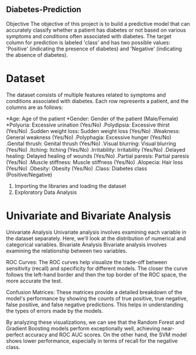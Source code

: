 ## Diabetes-Prediction
Objective
The objective of this project is to build a predictive model that can accurately classify whether a patient has diabetes or not based on various symptoms and conditions often associated with diabetes. The target column for prediction is labeled 'class' and has two possible values: 'Positive' (indicating the presence of diabetes) and 'Negative' (indicating the absence of diabetes).

# Dataset
The dataset consists of multiple features related to symptoms and conditions associated with diabetes. Each row represents a patient, and the columns are as follows:

*Age: Age of the patient
*Gender: Gender of the patient (Male/Female)
*Polyuria: Excessive urination (Yes/No)
.Polydipsia: Excessive thirst (Yes/No)
.Sudden weight loss: Sudden weight loss (Yes/No)
.Weakness: General weakness (Yes/No)
.Polyphagia: Excessive hunger (Yes/No)
.Genital thrush: Genital thrush (Yes/No)
.Visual blurring: Visual blurring (Yes/No)
.Itching: Itching (Yes/No)
.Irritability: Irritability (Yes/No)
.Delayed healing: Delayed healing of wounds (Yes/No)
.Partial paresis: Partial paresis (Yes/No)
.Muscle stiffness: Muscle stiffness (Yes/No)
.Alopecia: Hair loss (Yes/No)
.Obesity: Obesity (Yes/No)
.Class: Diabetes class (Positive/Negative)

1. Importing the libraries and loading the dataset
2. Exploratory Data Analysis

   
  # Univariate and Bivariate Analysis
Univariate Analysis
Univariate analysis involves examining each variable in the dataset separately. Here, we'll look at the distribution of numerical and categorical variables.
Bivariate Analysis
Bivariate analysis involves examining the relationship between two variables.

ROC Curves: The ROC curves help visualize the trade-off between sensitivity (recall) and specificity for different models. The closer the curve follows the left-hand border and then the top border of the ROC space, the more accurate the test.

Confusion Matrices: These matrices provide a detailed breakdown of the model's performance by showing the counts of true positive, true negative, false positive, and false negative predictions. This helps in understanding the types of errors made by the models.

By analyzing these visualizations, we can see that the Random Forest and Gradient Boosting models perform exceptionally well, achieving near-perfect accuracy and ROC AUC scores. On the other hand, the SVM model shows lower performance, especially in terms of recall for the negative class.

 
